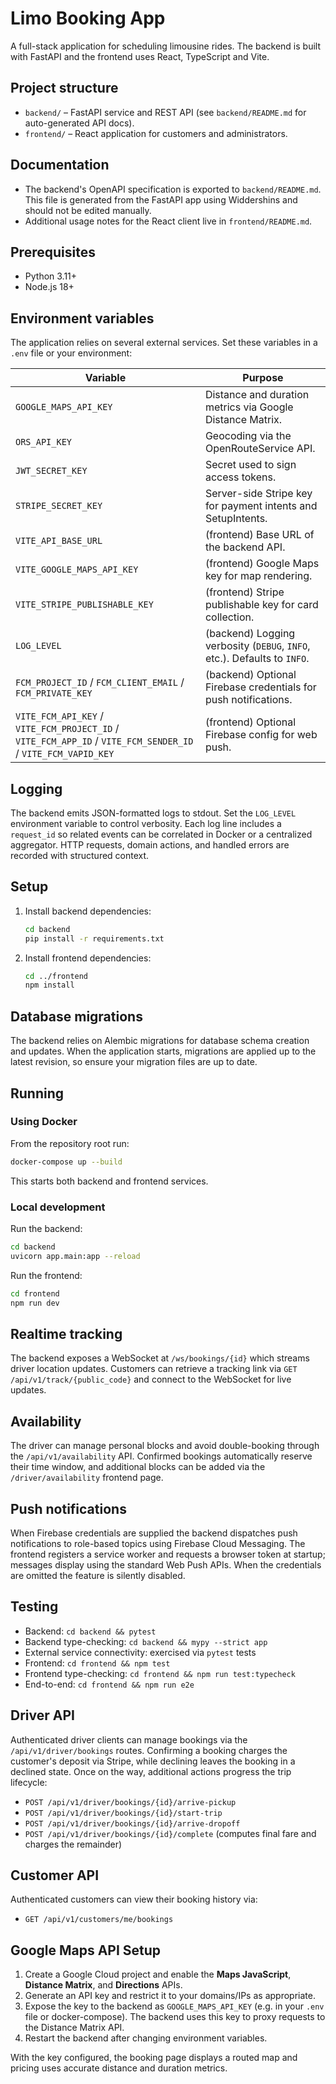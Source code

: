 # Limo Booking App

A full-stack application for scheduling limousine rides. The backend is built with FastAPI and the frontend uses React, TypeScript and Vite.

## Project structure

- `backend/` – FastAPI service and REST API (see `backend/README.md` for auto-generated API docs).
- `frontend/` – React application for customers and administrators.

## Documentation

- The backend's OpenAPI specification is exported to `backend/README.md`. This file is generated from the FastAPI app using Widdershins and should not be edited manually.
- Additional usage notes for the React client live in `frontend/README.md`.

## Prerequisites

- Python 3.11+
- Node.js 18+

## Environment variables

The application relies on several external services. Set these variables in a `.env` file or your environment:

| Variable | Purpose |
| --- | --- |
| `GOOGLE_MAPS_API_KEY` | Distance and duration metrics via Google Distance Matrix. |
| `ORS_API_KEY` | Geocoding via the OpenRouteService API. |
| `JWT_SECRET_KEY` | Secret used to sign access tokens. |
| `STRIPE_SECRET_KEY` | Server-side Stripe key for payment intents and SetupIntents. |
| `VITE_API_BASE_URL` | (frontend) Base URL of the backend API. |
| `VITE_GOOGLE_MAPS_API_KEY` | (frontend) Google Maps key for map rendering. |
| `VITE_STRIPE_PUBLISHABLE_KEY` | (frontend) Stripe publishable key for card collection. |
| `LOG_LEVEL` | (backend) Logging verbosity (`DEBUG`, `INFO`, etc.). Defaults to `INFO`. |
| `FCM_PROJECT_ID` / `FCM_CLIENT_EMAIL` / `FCM_PRIVATE_KEY` | (backend) Optional Firebase credentials for push notifications. |
| `VITE_FCM_API_KEY` / `VITE_FCM_PROJECT_ID` / `VITE_FCM_APP_ID` / `VITE_FCM_SENDER_ID` / `VITE_FCM_VAPID_KEY` | (frontend) Optional Firebase config for web push. |

## Logging


The backend emits JSON-formatted logs to stdout. Set the `LOG_LEVEL` environment
variable to control verbosity. Each log line includes a `request_id` so related
events can be correlated in Docker or a centralized aggregator. HTTP requests,
domain actions, and handled errors are recorded with structured context.

## Setup

1. Install backend dependencies:
   ```bash
   cd backend
   pip install -r requirements.txt
   ```
2. Install frontend dependencies:
   ```bash
   cd ../frontend
   npm install
   ```

## Database migrations

The backend relies on Alembic migrations for database schema creation and
updates. When the application starts, migrations are applied up to the latest
revision, so ensure your migration files are up to date.

## Running

### Using Docker

From the repository root run:

```bash
docker-compose up --build
```

This starts both backend and frontend services.

### Local development

Run the backend:

```bash
cd backend
uvicorn app.main:app --reload
```

Run the frontend:

```bash
cd frontend
npm run dev
```

## Realtime tracking

The backend exposes a WebSocket at `/ws/bookings/{id}` which streams driver
location updates. Customers can retrieve a tracking link via
`GET /api/v1/track/{public_code}` and connect to the WebSocket for live
updates.

## Availability

The driver can manage personal blocks and avoid double-booking through the
`/api/v1/availability` API. Confirmed bookings automatically reserve their time
window, and additional blocks can be added via the `/driver/availability`
frontend page.

## Push notifications

When Firebase credentials are supplied the backend dispatches push notifications
to role-based topics using Firebase Cloud Messaging. The frontend registers a
service worker and requests a browser token at startup; messages display using
the standard Web Push APIs. When the credentials are omitted the feature is
silently disabled.

## Testing

- Backend: `cd backend && pytest`
- Backend type-checking: `cd backend && mypy --strict app`
- External service connectivity: exercised via `pytest` tests
- Frontend: `cd frontend && npm test`
- Frontend type-checking: `cd frontend && npm run test:typecheck`
- End-to-end: `cd frontend && npm run e2e`

## Driver API

Authenticated driver clients can manage bookings via the `/api/v1/driver/bookings` routes. Confirming a booking charges the
customer's deposit via Stripe, while declining leaves the booking in a declined state. Once on the way, additional actions
progress the trip lifecycle:

- `POST /api/v1/driver/bookings/{id}/arrive-pickup`
- `POST /api/v1/driver/bookings/{id}/start-trip`
- `POST /api/v1/driver/bookings/{id}/arrive-dropoff`
- `POST /api/v1/driver/bookings/{id}/complete` (computes final fare and charges the remainder)

## Customer API

Authenticated customers can view their booking history via:

- `GET /api/v1/customers/me/bookings`

## Google Maps API Setup

1. Create a Google Cloud project and enable the **Maps JavaScript**, **Distance Matrix**, and **Directions** APIs.
2. Generate an API key and restrict it to your domains/IPs as appropriate.
3. Expose the key to the backend as `GOOGLE_MAPS_API_KEY` (e.g. in your `.env` file or docker-compose). The backend uses this key to proxy requests to the Distance Matrix API.
4. Restart the backend after changing environment variables.

With the key configured, the booking page displays a routed map and pricing uses accurate distance and duration metrics.
